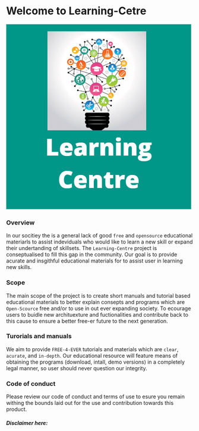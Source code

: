 # **Welcome to Learning-Cetre**

![img](./img/learning-centre.png)

### Overview
In our socitiey the is a general lack of good `free` and `opensource` educational materiarls to assist indeviduals who would like to learn a new skill or expand their undertanding of skillsets. The `Learning-Centre` project is conseptualised to fill this gap in the community. Our goal is to provide acurate and insgithful educational materials for to assist user in learning new skills.

### Scope
The main scope of the project is to create short manuals and tutorial based educational materials to better explain consepts and programs which are `Open-Scource` free and/or to use in out ever expanding society. To ecourage users to buidle new archituexture and fuctionalities and contribute back to this cause to ensure a better free-er future to the next generation. 

### Turorials and manuals
We aim to provide `FREE-4-EVER` tutorials and materials which are `clear`, `acurate`, and `in-depth`. Our educational resource will feature means of obtaining the programs (download, intall, demo versions) in a completely legal manner, so user should never question our integrity.

### Code of conduct
Please review our code of conduct and terms of use to esure you remain withing the bounds laid out for the use and contribution towards this product.

##### Disclaimer here:
